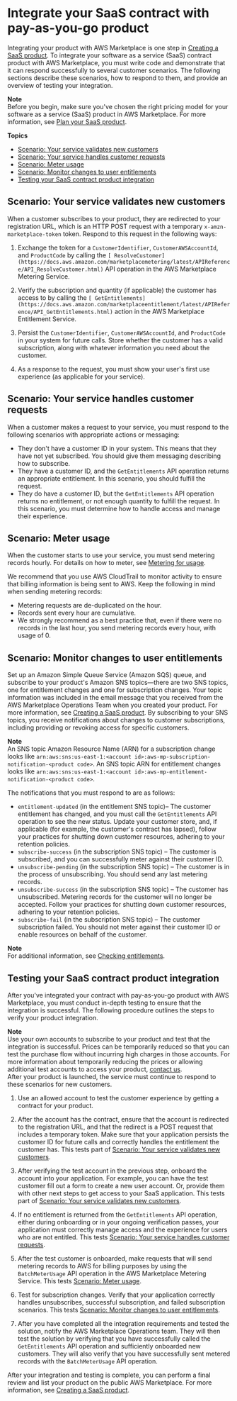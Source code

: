 # Integrate your SaaS contract with pay\-as\-you\-go product<a name="saas-integrate-contract-with-pay"></a>

Integrating your product with AWS Marketplace is one step in [Creating a SaaS product](saas-create-product.md)\. To integrate your software as a service \(SaaS\) contract product with AWS Marketplace, you must write code and demonstrate that it can respond successfully to several customer scenarios\. The following sections describe these scenarios, how to respond to them, and provide an overview of testing your integration\.

**Note**  
Before you begin, make sure you've chosen the right pricing model for your software as a service \(SaaS\) product in AWS Marketplace\. For more information, see [Plan your SaaS product](saas-prepare.md)\. 

**Topics**
+ [Scenario: Your service validates new customers](#saas-contract-with-pay-validate-customer)
+ [Scenario: Your service handles customer requests](#saas-contract-with-pay-customer-requests)
+ [Scenario: Meter usage](#saas-contract-with-pay-meter-usage)
+ [Scenario: Monitor changes to user entitlements](#saas-contract-with-pay-monitor-changes)
+ [Testing your SaaS contract product integration](#saas-contract-consumption-integration-testing)

## Scenario: Your service validates new customers<a name="saas-contract-with-pay-validate-customer"></a>

When a customer subscribes to your product, they are redirected to your registration URL, which is an HTTP POST request with a temporary `x-amzn-marketplace-token` token\. Respond to this request in the following ways:

1. Exchange the token for a `CustomerIdentifier`, `CustomerAWSAccountId`, and `ProductCode` by calling the `[ ResolveCustomer](https://docs.aws.amazon.com/marketplacemetering/latest/APIReference/API_ResolveCustomer.html)` API operation in the AWS Marketplace Metering Service\.

1. Verify the subscription and quantity \(if applicable\) the customer has access to by calling the `[ GetEntitlements](https://docs.aws.amazon.com/marketplaceentitlement/latest/APIReference/API_GetEntitlements.html)` action in the AWS Marketplace Entitlement Service\.

1. Persist the `CustomerIdentifier`, `CustomerAWSAccountId`, and `ProductCode` in your system for future calls\. Store whether the customer has a valid subscription, along with whatever information you need about the customer\.

1. As a response to the request, you must show your user's first use experience \(as applicable for your service\)\.

## Scenario: Your service handles customer requests<a name="saas-contract-with-pay-customer-requests"></a>

When a customer makes a request to your service, you must respond to the following scenarios with appropriate actions or messaging:
+ They don't have a customer ID in your system\. This means that they have not yet subscribed\. You should give them messaging describing how to subscribe\.
+ They have a customer ID, and the `GetEntitlements` API operation returns an appropriate entitlement\. In this scenario, you should fulfill the request\.
+ They do have a customer ID, but the `GetEntitlements` API operation returns no entitlement, or not enough quantity to fulfill the request\. In this scenario, you must determine how to handle access and manage their experience\.

## Scenario: Meter usage<a name="saas-contract-with-pay-meter-usage"></a>

When the customer starts to use your service, you must send metering records hourly\. For details on how to meter, see [Metering for usage](metering-for-usage.md)\.

We recommend that you use AWS CloudTrail to monitor activity to ensure that billing information is being sent to AWS\. Keep the following in mind when sending metering records:
+ Metering requests are de\-duplicated on the hour\.
+ Records sent every hour are cumulative\.
+ We strongly recommend as a best practice that, even if there were no records in the last hour, you send metering records every hour, with usage of 0\.

## Scenario: Monitor changes to user entitlements<a name="saas-contract-with-pay-monitor-changes"></a>

Set up an Amazon Simple Queue Service \(Amazon SQS\) queue, and subscribe to your product's Amazon SNS topics—there are two SNS topics, one for entitlement changes and one for subscription changes\. Your topic information was included in the email message that you received from the AWS Marketplace Operations Team when you created your product\. For more information, see [Creating a SaaS product](saas-create-product.md)\. By subscribing to your SNS topics, you receive notifications about changes to customer subscriptions, including providing or revoking access for specific customers\.

**Note**  
An SNS topic Amazon Resource Name \(ARN\) for a subscription change looks like `arn:aws:sns:us-east-1:<account id>:aws-mp-subscription-notification-<product code>`\. An SNS topic ARN for entitlement changes looks like `arn:aws:sns:us-east-1:<account id>:aws-mp-entitlement-notification-<product code>`\.

The notifications that you must respond to are as follows:
+ `entitlement-updated` \(in the entitlement SNS topic\)– The customer entitlement has changed, and you must call the `GetEntitlements` API operation to see the new status\. Update your customer store, and, if applicable \(for example, the customer's contract has lapsed\), follow your practices for shutting down customer resources, adhering to your retention policies\.
+ `subscribe-success` \(in the subscription SNS topic\) – The customer is subscribed, and you can successfully meter against their customer ID\.
+ `unsubscribe-pending` \(in the subscription SNS topic\) – The customer is in the process of unsubscribing\. You should send any last metering records\.
+ `unsubscribe-success` \(in the subscription SNS topic\) – The customer has unsubscribed\. Metering records for the customer will no longer be accepted\. Follow your practices for shutting down customer resources, adhering to your retention policies\.
+ `subscribe-fail` \(in the subscription SNS topic\) – The customer subscription failed\. You should not meter against their customer ID or enable resources on behalf of the customer\.

**Note**  
For additional information, see [Checking entitlements](checking-entitlements.md)\.

## Testing your SaaS contract product integration<a name="saas-contract-consumption-integration-testing"></a>

After you've integrated your contract with pay\-as\-you\-go product with AWS Marketplace, you must conduct in\-depth testing to ensure that the integration is successful\. The following procedure outlines the steps to verify your product integration\.

**Note**  
Use your own accounts to subscribe to your product and test that the integration is successful\. Prices can be temporarily reduced so that you can test the purchase flow without incurring high charges in those accounts\. For more information about temporarily reducing the prices or allowing additional test accounts to access your product, [contact us](https://aws.amazon.com/marketplace/management/contact-us/)\.  
After your product is launched, the service must continue to respond to these scenarios for new customers\.

1. Use an allowed account to test the customer experience by getting a contract for your product\. 

1. After the account has the contract, ensure that the account is redirected to the registration URL, and that the redirect is a POST request that includes a temporary token\. Make sure that your application persists the customer ID for future calls and correctly handles the entitlement the customer has\. This tests part of [Scenario: Your service validates new customers](#saas-contract-with-pay-validate-customer)\.

1. After verifying the test account in the previous step, onboard the account into your application\. For example, you can have the test customer fill out a form to create a new user account\. Or, provide them with other next steps to get access to your SaaS application\. This tests part of [Scenario: Your service validates new customers](#saas-contract-with-pay-validate-customer)\.

1. If no entitlement is returned from the `GetEntitlements` API operation, either during onboarding or in your ongoing verification passes, your application must correctly manage access and the experience for users who are not entitled\. This tests [Scenario: Your service handles customer requests](#saas-contract-with-pay-customer-requests)\.

1. After the test customer is onboarded, make requests that will send metering records to AWS for billing purposes by using the `BatchMeterUsage` API operation in the AWS Marketplace Metering Service\. This tests [Scenario: Meter usage](#saas-contract-with-pay-meter-usage)\.

1. Test for subscription changes\. Verify that your application correctly handles unsubscribes, successful subscription, and failed subscription scenarios\. This tests [Scenario: Monitor changes to user entitlements](#saas-contract-with-pay-monitor-changes)\.

1. After you have completed all the integration requirements and tested the solution, notify the AWS Marketplace Operations team\. They will then test the solution by verifying that you have successfully called the `GetEntitlements` API operation and sufficiently onboarded new customers\. They will also verify that you have successfully sent metered records with the `BatchMeterUsage` API operation\.

After your integration and testing is complete, you can perform a final review and list your product on the public AWS Marketplace\. For more information, see [Creating a SaaS product](saas-create-product.md)\.
